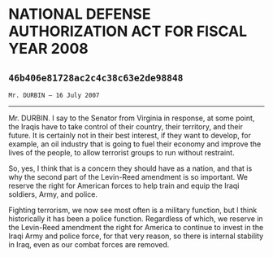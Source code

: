 # NATIONAL DEFENSE AUTHORIZATION ACT FOR FISCAL YEAR 2008
## `46b406e81728ac2c4c38c63e2de98848`
`Mr. DURBIN — 16 July 2007`

---


Mr. DURBIN. I say to the Senator from Virginia in response, at some 
point, the Iraqis have to take control of their country, their 
territory, and their future. It is certainly not in their best 
interest, if they want to develop, for example, an oil industry that is 
going to fuel their economy and improve the lives of the people, to 
allow terrorist groups to run without restraint.

So, yes, I think that is a concern they should have as a nation, and 
that is why the second part of the Levin-Reed amendment is so 
important. We reserve the right for American forces to help train and 
equip the Iraqi soldiers, Army, and police.

Fighting terrorism, we now see most often is a military function, but 
I think historically it has been a police function. Regardless of 
which, we reserve in the Levin-Reed amendment the right for America to 
continue to invest in the Iraqi Army and police force, for that very 
reason, so there is internal stability in Iraq, even as our combat 
forces are removed.